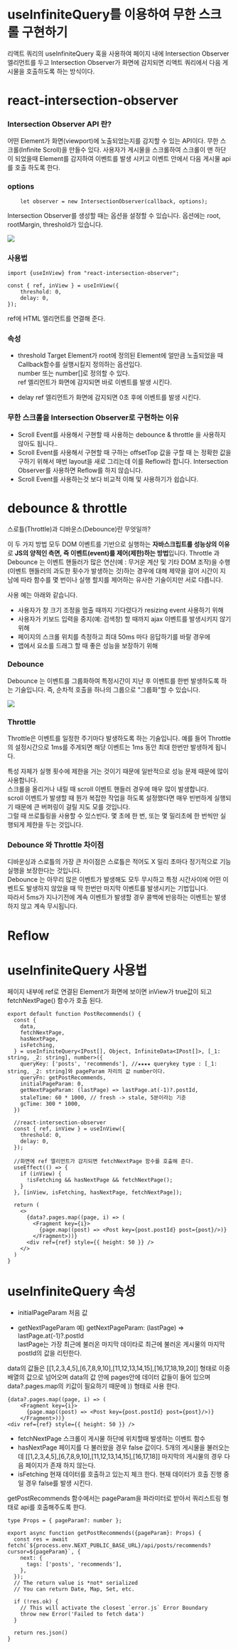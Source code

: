 
# useInfiniteQuery를 이용하여 무한 스크롤 구현하기
리액트 쿼리의 useInfiniteQuery 훅을 사용하여 페이지 내에 Intersection Observer 엘리먼트를 두고 Intersection Observer가 화면에 감지되면 
리액트 쿼리에서 다음 게시물을 호출하도록 하는 방식이다.


# react-intersection-observer

### Intersection Observer API 란?
어떤 Element가 화면(viewport)에 노출되었는지를 감지할 수 있는 API이다. 무한 스크롤(Infinite Scroll)을 만들수 있다.
사용자가 게시물을 스크롤하여 스크롤이 맨 하단이 되었을때 Element를 감지하여 이벤트를 발생 시키고 이벤트 안에서 다음 게시물 api를 호출 하도록 한다.

### options

```shell
    let observer = new IntersectionObserver(callback, options);
```

Intersection Observer를 생성할 때는 옵션을 설정할 수 있습니다.
옵션에는 root, rootMargin, threshold가 있습니다.

![](https://velog.velcdn.com/images/bunny/post/819b328a-2298-40f5-b4d1-4f71d52bfbd0/image.png)




### 사용법
```shell
import {useInView} from "react-intersection-observer";

const { ref, inView } = useInView({
    threshold: 0, 
    delay: 0, 
});

```
ref에 HTML 엘리먼트를 연결해 준다.

### 속성
- threshold
  Target Element가 root에 정의된 Element에 얼만큼 노출되었을 때 Callback함수를 실행시킬지 정의하는 옵션입다. </br>
  number 또는 number[]로 정의할 수 있다.</br>
  ref 엘리먼트가 화면에 감지되면 바로 이벤트를 발생 시킨다.
  
- delay
  ref 엘리먼트가 화면에 감지되면 0초 후에 이벤트를 발생 시킨다.


### 무한 스크롤을 Intersection Observer로 구현하는 이유

- Scroll Event를 사용해서 구현할 때 사용하는 debounce & throttle 을 사용하지 않아도 됩니다..
- Scroll Event를 사용해서 구현할 때 구하는 offsetTop 값을 구할 때 는 정확한 값을 구하기 위해서 매번 layout을 새로 그리는데 이를 Reflow라 합니다. Intersection Observer를 사용하면 Reflow를 하지 않습니다.
- Scroll Event를 사용하는것 보다 비교적 이해 및 사용하기가 쉽습니다.


# debounce & throttle
스로틀(Throttle)과 디바운스(Debounce)란 무엇일까?

이 두 가지 방법 모두 DOM 이벤트를 기반으로 실행하는 **자바스크립트를 성능상의 이유**로 **JS의 양적인 측면, 즉 이벤트(event)를 제어(제한)하는 방법**입니다.
Throttle 과 Debounce 는 이벤트 핸들러가 많은 연산(예 : 무거운 계산 및 기타 DOM 조작)을 수행(이벤트 핸들러의 과도한 횟수가 발생하는 것)하는 경우에 대해 제약을 걸어 시간이 지남에 따라 함수를 몇 번이나 실행 할지를 제어하는 유사한 기술이지만 서로 다릅니다.

사용 예는 아래와 같습니다.
- 사용자가 창 크기 조정을 멈출 때까지 기다렸다가 resizing event 사용하기 위해
- 사용자가 키보드 입력을 중지(예: 검색창) 할 때까지 ajax 이벤트를 발생시키지 않기 위해
- 페이지의 스크롤 위치를 측정하고 최대 50ms 마다 응답하기를 바랄 경우에
- 앱에서 요소를 드래그 할 때 좋은 성능을 보장하기 위해

### Debounce
Debounce 는 이벤트를 그룹화하여 특정시간이 지난 후 이벤트를 한번 발생하도록 하는 기술입니다. 즉, 순차적 호출을 하나의 그룹으로 "그룹화"할 수 있습니다.

<img src="https://img1.daumcdn.net/thumb/R1280x0/?scode=mtistory2&fname=https%3A%2F%2Ft1.daumcdn.net%2Fcfile%2Ftistory%2F994614365C17654319"/>

### Throttle

Throttle은 이벤트를 일정한 주기마다 발생하도록 하는 기술입니다. 예를 들어 Throttle의 설정시간으로 1ms를 주게되면 해당 이벤트는 1ms 동안 최대 한번만 발생하게 됩니다. 

특성 자체가 실행 횟수에 제한을 거는 것이기 때문에 일반적으로 성능 문제 때문에 많이 사용합니다. </br>
스크롤을 올리거나 내릴 때 scroll 이벤트 핸들러 경우에 매우 많이 발생합니다. </br>
scroll 이벤트가 발생할 때 뭔가 복잡한 작업을 하도록 설정했다면 매우 빈번하게 실행되기 때문에 큰 버퍼링이 걸릴 지도 모를 것입니다. </br>
그럴 때 쓰로틀링을 사용할 수 있스빈다. 몇 초에 한 번, 또는 몇 밀리초에 한 번씩만 실행되게 제한을 두는 것입니다. </br>
    
### Debounce 와 Throttle 차이점
디바운싱과 스로틀의 가장 큰 차이점은 스로틀은 적어도 X 밀리 초마다 정기적으로 기능 실행을 보장한다는 것입니다. </br>
Debounce 는 아무리 많은 이벤트가 발생해도 모두 무시하고 특정 시간사이에 어떤 이벤트도 발생하지 않았을 때 딱 한번만 마지막 이벤트를 발생시키는 기법입니다.  </br>
따라서 5ms가 지나기전에 계속 이벤트가 발생할 경우 콜백에 반응하는 이벤트는 발생하지 않고 계속 무시됩니다. </br>

# Reflow

# useInfiniteQuery 사용법

페이지 내부에 ref로 연결된 Element가 화면에 보이면 inView가 true값이 되고 fetchNextPage() 함수가 호출 된다.

```shell
export default function PostRecommends() {
  const {
    data,
    fetchNextPage,
    hasNextPage,
    isFetching,
  } = useInfiniteQuery<IPost[], Object, InfiniteData<IPost[]>, [_1: string, _2: string], number>({
    queryKey: ['posts', 'recommends'], //★★★★ querykey type : [_1: string, _2: string]와 pageParam 자리의 값 number이다.
    queryFn: getPostRecommends,
    initialPageParam: 0,
    getNextPageParam: (lastPage) => lastPage.at(-1)?.postId,
    staleTime: 60 * 1000, // fresh -> stale, 5분이라는 기준
    gcTime: 300 * 1000,
  })

  //react-intersection-observer
  const { ref, inView } = useInView({
    threshold: 0,
    delay: 0,
  });

  //화면에 ref 엘리먼트가 감지되면 fetchNextPage 함수를 호출해 준다.
  useEffect(() => {
    if (inView) {
      !isFetching && hasNextPage && fetchNextPage();
    }
  }, [inView, isFetching, hasNextPage, fetchNextPage]);

  return (
    <>
      {data?.pages.map((page, i) => (
        <Fragment key={i}>
          {page.map((post) => <Post key={post.postId} post={post}/>)}
        </Fragment>))}
      <div ref={ref} style={{ height: 50 }} />
    </>
  )
}
```


# useInfiniteQuery 속성

- initialPageParam 
  처음 값
  
- getNextPageParam
  예) getNextPageParam: (lastPage) => lastPage.at(-1)?.postId </br>
  lastPage는 가장 최근에 불러온 마지막 데이타로 최근에 불러온 게시물의 마지막 postId의 값을 리턴한다.

data의 값들은 [[1,2,3,4,5],[6,7,8,9,10],[11,12,13,14,15],[16,17,18,19,20]] 형태로 이중배열의 값으로 넘어오며 data의 값 안에 pages안에 데이터 값들이 들어 있으며 
data?.pages.map의 키값이 필요하기 때문에 <Fragment key={i}> </Fragment>)) 형태로 사용 한다.

```shell
{data?.pages.map((page, i) => (
    <Fragment key={i}>
      {page.map((post) => <Post key={post.postId} post={post}/>)}
    </Fragment>))}
<div ref={ref} style={{ height: 50 }} />
```

- fetchNextPage 
  스크롤이 게시물 하단에 위치할때 발생하는 이벤트 함수
- hasNextPage 
  페이지를 다 불러왔을 경우 false 값이다.
  5개의 게시물을 불러오는데 [[1,2,3,4,5],[6,7,8,9,10],[11,12,13,14,15],[16,17,18]]
  마지막의 게시물의 경우 다음 페이지가 존재 하지 않는다.
- isFetching
  현재 데이터를 호출하고 있는지 체크 한다. 현재 데이터가 호출 진행 중일 경우 false를 발생 시킨다.


getPostRecommends 함수에서는 pageParam을 파라미터로 받아서 쿼리스트링 형태로 api를 호출해주도록 한다.

```shell
type Props = { pageParam?: number };

export async function getPostRecommends({pageParam}: Props) {
  const res = await fetch(`${process.env.NEXT_PUBLIC_BASE_URL}/api/posts/recommends?cursor=${pageParam}`, {
    next: {
      tags: ['posts', 'recommends'],
    },
  });
  // The return value is *not* serialized
  // You can return Date, Map, Set, etc.

  if (!res.ok) {
    // This will activate the closest `error.js` Error Boundary
    throw new Error('Failed to fetch data')
  }

  return res.json()
}
```

</br>
</br>
</br>
</br>
</br>
</br>
</br>
</br>
</br>
</br>
</br>
</br>
</br>
</br>


# react-query 

## 장점
기존 리덕스 툴킷에 비해 캐싱시스템이 잘 되어 있다.
또한 인터페이스를 표준화 하였다. 보통 데이터를 가져올 때 로딩, 성공, 실패의 상태가 존재를 하는데 예전 리덕스 사가를 사용시 에는 로딩, 성공, 실패의 상태가 없어서 직접 상태를 만들어서 사용했어야 했는데 (리덕스 툴킷에 와서 로딩, 성공, 실패가 표준화가 되었다.) 리액트 쿼리에서는 이 상태를 표준 API로 사용할 수 있다. 서버에서 데이터를 가져올때 필요한 모든게 표준화가 잘 되어있다는 뜻이다.


## 설치

```shell
    npm i @tanstack/react-query @tanstack/react-query-devtools
```

## 사용법

쿼리 함수가 변수에 따라 달라진다면 해당 변수를 쿼리 키에 포함시켜야 합니다. 쿼리 키는 검색하는 데이터를 고유하게 식별하며, 쿼리 함수에서 사용하는 변수가 변경될 경우 해당 변수를 쿼리 키에 포함시켜야 합니다. 
쿼리 키에 종속 변수를 추가하면 해당 변수에 따라 독립적으로 캐시되며, 변수가 변경될 때마다 자동으로 다시 쿼리되어 새로운 데이터를 가져오게 됩니다. (staleTime 설정에 따라 달라집니다).

```shell
    import { useQuery } from '@tanstack/react-query'
    
    function Todos({ todoId }) {
      const result = useQuery({
        queryKey: ['todos', todoId],
        queryFn: () => fetchTodoById(todoId),
      })
    }

```

- queryKey는 조회하고 싶은 데이터의 캐시 키를 넣습니다. 
리액트 쿼리에서는 이 캐시 키를 사용하여 데이터를 캐싱합니다. 한번 받아온 다음 나중에 같은 요청을 해야 하는 상황에서 데이터가 이미 존재한다면 기존에 있던 데이터를 바로 보여 줍니다. 
그리고 설정에 따라 데이터를 새로 요청할 수도 있습니다.

- queryFn는 쿼리 키 값에 따라 실행 될 비동기 함수 입니다.
</br>
</br>
useQuery Hook를 사용하여 반환된 result 객체는 다음 값을 가지고 있습니다.
</br></br>

- isPending : 아직 데이터를 받아오지 않았고, 현재 데이터를 요청 중
- isError : 오류발생
- isSuccess : 데이터 요청 성공
- error - 요류가 발생했을 때 오류 정보를 지닙니다.
- data - 요청 성공한 데이터를 가리킵니다.
- isFetching - 데이터가 요청 중일때 true가 됩니다. 데이터가 이미 존재하는 상태에서 재요청을 할때 isLoding은 false이지만 inFatching는 true입니다.


```shell
    function Todos() {
      const { isPending, isError, data, error } = useQuery({
        queryKey: ['todos'],
        queryFn: fetchTodoList,
      })
    
      if (isPending) {
        return <span>Loading...</span>
      }
    
      if (isError) {
        return <span>Error: {error.message}</span>
      }
    
      // We can assume by this point that `isSuccess === true`
      return (
        <ul>
          {data.map((todo) => (
            <li key={todo.id}>{todo.title}</li>
          ))}
        </ul>
      )
    }
```

## option

useQuery를 사용할 때 세 번째 파라미터에 options 객체를 넣어서 해당 Hook의 작동 방식을 설정할 수 있습니다. 

```shell
    import { useQuery } from '@tanstack/react-query'
    
    function Todos({ todoId }) {
      const result = useQuery({
        queryKey: ['todos', todoId],
        queryFn: () => fetchTodoById(todoId),{
            enabled:true;
            refetchOnMount:true;
        }
      })
    }
```

options에 설정할 수 있는 필드들은 다음과 같습니다.
|option|내용|
|:---:|:---|
|enabled|`boolean` 타입으리 값을 설정하며, 이 값이 `false`라면 컴포넌트가 마운트 될 때 자동으로 요청하지 않습니다. refetch 함수로만 요청이 시작 됩니다.|
|retry| `boolean` or `number` or `(failureCount : number, error : TError) => boolean` 타입의 값을 설정하며, 요청이 실패 했을 때 재요청 할지 설정할 수 있습니다.</br>- 이 값을 true로 하면 실패 했을때 성공할 때까지 계속 반복 요청 합니다.</br>- 이 값을 false로 하면 실패 했을때 재요청하지 않습니다.</br>- 이 값을 3으로 하면 3번 재요청 합니다.</br>- 이 값을 함수 타입으로 설정하면 실패 횟수와 오류타입에 따라 재요청 할지 함수 내에서 결정할 수 있습니다.|
|retryDelay| `number` or `(retryAttemp:number, error: TError) => number` 타입의 값을 설정하며, 요청이 실패한 후 재요청할 때 지연 시간을 얼마나 가질지 설정할 수 있습니다.</br>- 시간 단위는 ms(밀리세컨드)입니다.</br>- 이 값의 기본값은 (retryAttempt) => Math.min(1000 * 2 ** failureCount, 3000) 입니다. 실패 횟수 n에 따라 2의 n제곱 초 만큼 기다렸다가 재요청 합니다. 그리고 최대 30초까지 기다립니다.|
|staleTime|데이터의 유효 기간을 ms 단위로 설정합니다. 기본값은 0입니다.|
|gcTime|가비지컬렉터 타임입니다. 데이터의 캐시 시간을 ms 단위로 설정합니다. 기본값은 5분입니다. 캐시 시간은 Hook을 사용하는 컴포넌트가 언마운트 되고 나서 해당 데이터를 얼마나 유지할지 결정 합니다.|
|refetchInterval|`false or number` 타입의 값을 설정하며, 이 설정으로 n초마다 데이터를 새로고침 하도록 설정할 수 있습니다. 시간단위는 ms입니다.|
|refetchOnmount|`boolean` `'always'` 타입의 값을 설정하며 이 설정으로 컴포넌트가 마운트 될때 재요청하는 방식을 설정할 수 있습니다. 기본값은 true 입니다.</br>- true일 때는 데이터가 유효하지 않을 때 재요청 합니다.</br>- false일 때는 컴포넌트가 다시 마운트 되어도 재요청 하지 않습니다.</br>- 'always'일 때는 데이터의 유효 여부와 관계없이 무조건 재요청 합니다.|
|onSucess|`(data:Data) => void` 타입의 함수를 설정 합니다. 데이터 요청이 성공하고 나서 해야할 일들을 입력해 줄수 있습니다.|
|onError|`(error:Error) => void` 타입의 함수를 설정 합니다. 데이터 요청이 실패하고 나서 해야할 일들을 입력해 줄수 있습니다.|
|onSettled|`(data?: Data, error?: Error) => void` 타입의 함수를 설정합니다. 데이터 요청의 성공 여부와 관계없이 요청이 끝나면 특정 함수를 호출 하도록 설정합니다.|
|initialData|`Data or () => Data` 타입의 값을 설정합니다. Hook에서 사용할 데이터의 초깃값을 지정하고 싶을때 사용합니다.|


## staleTime과 gcTime

stale은 '신선하지 않다' 라는 사전적 의미를 가지고 있습니다. </br>
staleTime 기본값은 0 입니다. 즉 데이터가 유효하지 않다면 데이터를 최신화 해야 합니다. </br></br>

cacheTime은 useQuery Hook을 사용한 컴포넌트가 언마운트되고 나서 해당 데이터를 얼마동안 유지할지에 대한 설정입니다. 기본값은 5분입니다. </br>
만약 useQuery가 언마운트 되고나서 5분안에 다시 마운트 된다면 isPending 값이 ture로 되지 않고 이전에 불러온 데이터로 채워져 있게 됩니다. </br>
그리고 staleTime에 따라 해당 데이터가 유효하다면 재요청 하지 않고 유효하지 않다면 재요청 합니다.</br>

### staleTime 0 이고 gcTime이 5분 일때 
- 한번 캐시키를 통해 데이터를 요청하고 5분안에 다시 컴포넌트가 마운트 될 경우 </br>
  컴포넌트가 처음 보일때 이전에 불러온 데이터를 그대로 사용 합니다.</br>
  데이터가 유효하지 않기 때문에 재요청 하고 새로운 데이터로 대체 합니다.</br>

- 컴포넌트가 언마운트 되고 5분 뒤에 다시 마운트</br>
  5분이 지났기 때문에 캐시에서 기존 데이터가 제거 됏습니다. data가 undefined이며 새로 요청 합니다.</br>

### staleTime 3분 이고 gcTime이 5분 일때 
- 한번 컴포넌트에서 데이터를 요청하면 3분 동안(1000 * 60 * 3) 유효합니다.</br>
- 5분 안에 컴포넌트가 마운트 됩니다.</br>
  5분 안에 컴포넌트가 마운트 됏기 때문에 캐시에 있던 데이터를 그대로 사용 합니다.</br>
  만약 마지막으로 데이터를 요청한 지 3분 안에 마운트 됏다면 데이터를 새로 요청하지 않습니다.</br>
  3분 이상 경과 됏다면 데이터를 새로 요청하고 새로운 데이터로 대체 합니다.</br>


## QueryClientProvider 
리액트 쿼리를 프로젝트에서 사용하기 전에 최상위 컴포넌트를 QueryClientProbider로 꼭 감싸줘야 합니다. QueryClientProvider는 리액트 쿼리에서 캐시를 관리할 때 사용하는 QueryClient 인스턴스를 자식 컴포넌트에서 사용할 수 있게 해줍니다.

## Hydrate
React Query 버전 5에서 Hydrate는 서버 사이드 렌더링(SSR)과 관련된 새로운 개념입니다. 
React Query를 사용하면 클라이언트와 서버 간의 상태를 쉽게 동기화할 수 있습니다. Hydrate 구성 요소를 사용하여 SSR에서 초기 데이터를 쉽게 가져올 수 있습니다.

```shell
    import React from 'react';
    import {dehydrate, HydrationBoundary, QueryClient} from "@tanstack/react-query";
    
    const queryClient = new QueryClient();
     
    
    function App({ dataFromServer }){
        return(
            <QueryClientProvider client={queryClient}>
              {/* Hydrate를 사용하여 서버에서 전달된 데이터로 초기화 */}
                <Hydrate state={dataFromServer}>
                    <ChildComponent/>
                </Hydrate>
            </QueryClientProvider>
        )
    }
```
## prefetchQuery

```shell
    import React from "react";
    import {dehydrate, HydrationBoundary, QueryClient} from "@tanstack/react-query";
    
    export default async function Default({params}: Props) {
      const {id} = params;
      const queryClient = new QueryClient();
      await queryClient.prefetchQuery({queryKey: ['posts', id], queryFn: getSinglePost})
      await queryClient.prefetchQuery({queryKey: ['posts', id, 'comments'], queryFn: getComments})
      const dehydratedState = dehydrate(queryClient)
    
      return (
        <div className={style.container}>
          <HydrationBoundary state={dehydratedState}>
             <ChildComponent/>
          </HydrationBoundary>
        </div>
      );
    }
```
## getQueryData

```shell
    export default function UserPosts({ username }: Props) {
      const { data } = useQuery<IPost[], Object, IPost[], [_1: string, _2: string, _3: string]>({
        queryKey: ['posts', 'users', username],
        queryFn: getUserPosts,
        staleTime: 60 * 1000, // fresh -> stale, 5분이라는 기준
        gcTime: 300 * 1000,
      });
      const queryClient = useQueryClient();
      //getQueryData는 한번 캐싱된 데이터를 여러 컴포넌트에서 캐시 키를 통해 값을 가져와서 사용 할 수 있다.
      const user = queryClient.getQueryData(['users', username]); 
      
      if (user) {
        return data?.map((post) => (
          <Post key={post.postId} post={post} />
        ))
      }
      return null;
    }
```

## dynimic queryKey 사용

queryKey의 searchParams 변수를 파리미터로 넘기는 예제

```shell
    "use client";
    
    import Post from "@/app/(afterLogin)/_component/Post";
    import { Post as IPost } from '@/model/Post';
    import {getSearchResult} from "@/app/(afterLogin)/search/_lib/getSearchResult";
    import {useQuery} from "@tanstack/react-query";
    
    type Props = {
      searchParams: { q: string, f?: string, pf?: string };
    }
    export default function SearchResult({ searchParams}: Props) {
      const {data} = useQuery<IPost[], Object, IPost[], [_1: string, _2: string, Props['searchParams']]>({
        queryKey: ["posts", "search", searchParams],
        queryFn: getSearchResult,
        staleTime: 60 * 1000, // fresh -> stale, 5분이라는 기준
        gcTime: 300 * 1000,
      });
    
      return data?.map((post) => (
        <Post key={post.postId} post={post} />
      ))
    }
```


## dynimic queryKey를 받는 server api 


```shell
    import {QueryFunction} from "@tanstack/query-core";
    import {Post} from "@/model/Post";
    
    export const getSearchResult: QueryFunction<Post[], [_1: string, _2: string, searchParams: { q: string, pf?: string, f?: string }]>
      = async ({ queryKey }) => {
    
      //useQuery호출시 queryKey 값들을 파리미터로 받을 수 있다. 
      const [_1, _2, searchParams] = queryKey;
      const res = await fetch(`http://localhost:9090/api/search/${searchParams.q}?${searchParams.toString()}`, {
        next: {
          tags: ['posts', 'search', searchParams.q],
        },
        cache: 'no-store',
      });
      // The return value is *not* serialized
      // You can return Date, Map, Set, etc.
    
      if (!res.ok) {
        // This will activate the closest `error.js` Error Boundary
        throw new Error('Failed to fetch data')
      }
    
      return res.json()
    }
```

### next

```shell
    next: {
        tags: ['posts', 'search', searchParams.q],
    },
```
리액트 쿼리에서 담당하는 것이 아닌 next의 서버쪽에서 캐싱하는 내용이다.

### cache
```shell
    cache: 'no-store'
```

서버에서 데이터를 받아올때 캐시처리 하지 않을 경우 'no-store' 값을 넣어 준다.
처음에 한번 읽어온 데이터를 계속 사용할 경우에는 cache 값을 사용하지 않으면 된다.
cache값을 사용하지 않을 경우 캐시 키에 맞춰 invaildate를 호출해주면 서버에서 새로운 데이터를 불러 온다.


https://tanstack.com/query/v5/docs/react/guides/queries

revalidatePath('/home) > home 폴더에 있는 캐시 전체 삭제
revalidateTag





